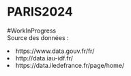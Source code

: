 # PARIS2024

#WorkInProgress<br>
Source des données :<br>
<li>https://www.data.gouv.fr/fr/<br>
<li>http://data.iau-idf.fr/<br>
<li>https://data.iledefrance.fr/page/home/<br>
